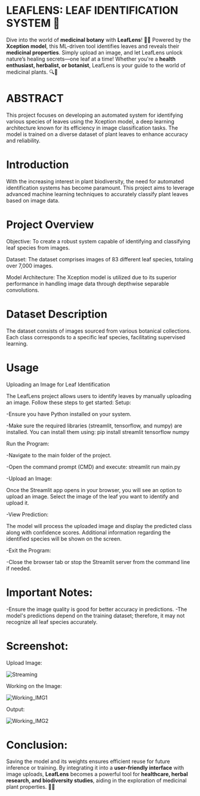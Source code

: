 # LEAFLENS: LEAF IDENTIFICATION SYSTEM 🌿
Dive into the world of **medicinal botany** with **LeafLens**! 🌿✨ Powered by the **Xception model**, this ML-driven tool identifies leaves and reveals their **medicinal properties**. Simply upload an image, and let LeafLens unlock nature’s healing secrets—one leaf at a time! Whether you're a **health enthusiast, herbalist, or botanist**, LeafLens is your guide to the world of medicinal plants. 🔍🍃

# ABSTRACT

This project focuses on developing an automated system for identifying various species of leaves using the Xception model, a deep learning architecture known for its efficiency in image classification tasks. The model is trained on a diverse dataset of plant leaves to enhance accuracy and reliability.

# Introduction
With the increasing interest in plant biodiversity, the need for automated identification systems has become paramount. This project aims to leverage advanced machine learning techniques to accurately classify plant leaves based on image data.

# Project Overview

Objective: To create a robust system capable of identifying and classifying leaf species from images.

Dataset: The dataset comprises images of 83 different leaf species, totaling over 7,000 images.

Model Architecture: The Xception model is utilized due to its superior performance in handling image data through depthwise separable convolutions.

# Dataset Description

The dataset consists of images sourced from various botanical collections.
Each class corresponds to a specific leaf species, facilitating supervised learning.

# Usage

Uploading an Image for Leaf Identification

The LeafLens project allows users to identify leaves by manually uploading an image. Follow these steps to get started:
Setup:

-Ensure you have Python installed on your system.

-Make sure the required libraries (streamlit, tensorflow, and numpy) are installed. You can install them using:
pip install streamlit tensorflow numpy

Run the Program:

-Navigate to the main folder of the project.

-Open the command prompt (CMD) and execute:
streamlit run main.py

-Upload an Image:

Once the Streamlit app opens in your browser, you will see an option to upload an image.
Select the image of the leaf you want to identify and upload it.

-View Prediction:

The model will process the uploaded image and display the predicted class along with confidence scores.
Additional information regarding the identified species will be shown on the screen.

-Exit the Program:

-Close the browser tab or stop the Streamlit server from the command line if needed.

# Important Notes:
-Ensure the image quality is good for better accuracy in predictions.
-The model's predictions depend on the training dataset; therefore, it may not recognize all leaf species accurately.

# Screenshot:

Upload Image:

![Streaming](https://github.com/user-attachments/assets/6acb9e9e-bd9a-4254-aa7e-a72379437f15)

Working on the Image:

![Working_IMG1](https://github.com/user-attachments/assets/ae889728-8c9f-4bba-ad02-4fde3659c2d0)

Output:

![Working_IMG2](https://github.com/user-attachments/assets/eecabd23-1854-4c2e-a5d7-1f74dec5a25c)

# Conclusion:

Saving the model and its weights ensures efficient reuse for future inference or training. By integrating it into a **user-friendly interface** with image uploads, **LeafLens** becomes a powerful tool for **healthcare, herbal research, and biodiversity studies**, aiding in the exploration of medicinal plant properties. 🌿💡
